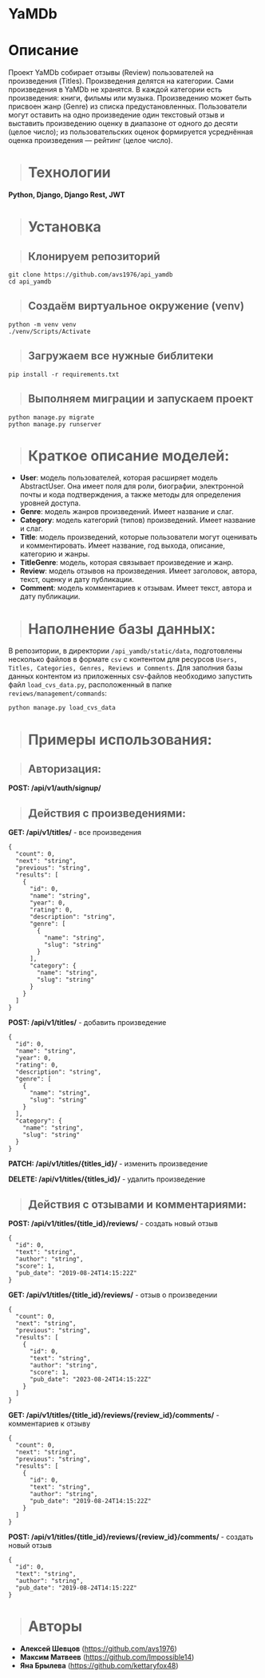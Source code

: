 # YaMDb

# Описание

Проект YaMDb собирает отзывы (Review) пользователей на произведения (Titles). Произведения делятся на категории. Сами произведения в YaMDb не хранятся. В каждой категории есть произведения: книги, фильмы или музыка. Произведению может быть присвоен жанр (Genre) из списка предустановленных. Пользователи могут оставить на одно произведение один текстовый отзыв и выставить произведению оценку в диапазоне от одного до десяти (целое число); из пользовательских оценок формируется усреднённая оценка произведения — рейтинг (целое число).

> # Технологии

**Python, Django, Django Rest, JWT**

> # Установка

> ## Клонируем репозиторий
```
git clone https://github.com/avs1976/api_yamdb
cd api_yamdb
```
> ## Создаём виртуальное окружение (venv)
```
python -m venv venv
./venv/Scripts/Activate
```
> ## Загружаем все нужные библитеки
```
pip install -r requirements.txt
```
> ## Выполняем миграции и запускаем проект
```
python manage.py migrate
python manage.py runserver
```
> # Краткое описание моделей:

* **User**: модель пользователей, которая расширяет модель AbstractUser. Она имеет поля для роли, биографии, электронной почты и кода подтверждения, а также методы для определения уровней доступа.
* **Genre**: модель жанров произведений. Имеет название и слаг.
* **Category**: модель категорий (типов) произведений. Имеет название и слаг.
* **Title**: модель произведений, которые пользователи могут оценивать и комментировать. Имеет название, год выхода, описание, категорию и жанры.
* **TitleGenre**: модель, которая связывает произведение и жанр.
* **Review**: модель отзывов на произведения. Имеет заголовок, автора, текст, оценку и дату публикации.
* **Comment**: модель комментариев к отзывам. Имеет текст, автора и дату публикации.

> # Наполнение базы данных:

В репозитории, в директории ```/api_yamdb/static/data```, подготовлены несколько файлов в формате ```csv``` с контентом для ресурсов ```Users, Titles, Categories, Genres, Reviews и Comments```. 
Для заполния базы данных контентом из приложенных csv-файлов необходимо запустить файл ```load_cvs_data.py```, расположенный в папке ```reviews/management/commands```:
```
python manage.py load_cvs_data
```
> # Примеры использования:

  > ## Авторизация:

**POST: /api/v1/auth/signup/**

  > ## Действия с произведениями:

**GET: /api/v1/titles/** - все произведения

```
{
  "count": 0,
  "next": "string",
  "previous": "string",
  "results": [
    {
      "id": 0,
      "name": "string",
      "year": 0,
      "rating": 0,
      "description": "string",
      "genre": [
        {
          "name": "string",
          "slug": "string"
        }
      ],
      "category": {
        "name": "string",
        "slug": "string"
      }
    }
  ]
}
```

**POST: /api/v1/titles/** - добавить произведение

```
{
  "id": 0,
  "name": "string",
  "year": 0,
  "rating": 0,
  "description": "string",
  "genre": [
    {
      "name": "string",
      "slug": "string"
    }
  ],
  "category": {
    "name": "string",
    "slug": "string"
  }
}
```

**PATCH: /api/v1/titles/{titles_id}/** - изменить произведение

**DELETE: /api/v1/titles/{titles_id}/** - удалить произведение

  > ## Действия с отзывами и комментариями:

**POST: /api/v1/titles/{title_id}/reviews/** - создать новый отзыв

```
{
  "id": 0,
  "text": "string",
  "author": "string",
  "score": 1,
  "pub_date": "2019-08-24T14:15:22Z"
}
```

**GET: /api/v1/titles/{title_id}/reviews/** - отзыв о произведении

```
{
  "count": 0,
  "next": "string",
  "previous": "string",
  "results": [
    {
      "id": 0,
      "text": "string",
      "author": "string",
      "score": 1,
      "pub_date": "2023-08-24T14:15:22Z"
    }
  ]
}
```
**GET: /api/v1/titles/{title_id}/reviews/{review_id}/comments/** - комментариев к отзыву
```
{
  "count": 0,
  "next": "string",
  "previous": "string",
  "results": [
    {
      "id": 0,
      "text": "string",
      "author": "string",
      "pub_date": "2019-08-24T14:15:22Z"
    }
  ]
}
```

**POST: /api/v1/titles/{title_id}/reviews/{review_id}/comments/** - создать новый отзыв
```
{
  "id": 0,
  "text": "string",
  "author": "string",
  "pub_date": "2019-08-24T14:15:22Z"
}
```

> # Авторы

* **Алексей Шевцов** (https://github.com/avs1976)
* **Максим Матвеев** (https://github.com/Impossible14)
* **Яна Брылева** (https://github.com/kettaryfox48)